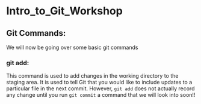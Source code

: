 # Intro_to_Git_Workshop

## Git Commands:

We will now be going over some basic git commands

### git add:

This command is used to add changes in the working directory to the staging area. It is used to tell Git that you would like to include updates to a particular file in the next commit. However, ```git add``` does not actually record any change until you run ```git commit``` a command that we will look into soon!!


